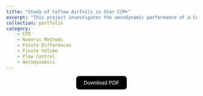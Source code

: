 ```yaml
---
title: "Study of Coflow Airfoils in Star CCM+"
excerpt: "This project investigates the aerodynamic performance of a Co-Flow Jet (CFJ) airfoil using numerical simulations in STAR-CCM+. The CFJ technique, which combines suction and blowing jets along the airfoil surface, is analyzed for its ability to delay flow separation, enhance lift, and reduce drag compared to a baseline airfoil. Simulations are conducted at varying angles of attack and mass flow rates to assess the efficiency of CFJ technology in improving aerodynamic performance. <br/><img src='/images/portfolio/coflow.jpeg' style='display: block; margin-top: 20px; margin-left: auto; margin-right: auto; width: 70%; height: auto;'>"
collection: portfolio
category:
    - CFD
    - Numeric Methods
    - Finite Differences
    - Finite Volume
    - Flow Control
    - Aerodynamics
---
```


<div style="display: flex; justify-content: center; align-items: center;">
  <a href="https://joaogaspar00.github.io/files/projects/HW3___Computacional_Fluid_Mechanics.pdf" target="_blank">
    <button style="
      padding: 10px 20px;
      font-size: 14px;
      background-color: black;
      color: white;
      border: none;
      border-radius: 8px;
      cursor: pointer;
      transition: background-color 0.3s;">
      Download PDF
    </button>
  </a>
</div>


